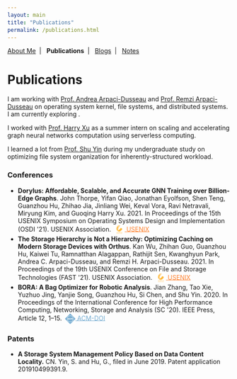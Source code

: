 ```yaml
---
layout: main
title: "Publications"
permalink: /publications.html
---
```


<p class="navigation-bar">
  <a href="/index.html">About Me</a>&nbsp;&nbsp;|&nbsp;&nbsp;
  <b>Publications</b>&nbsp;&nbsp;|&nbsp;&nbsp;
  <a href="/blogs.html">Blogs</a>&nbsp;&nbsp;|&nbsp;&nbsp;
  <a href="/notes.html">Notes</a>
</p>

# Publications

I am working with [Prof. Andrea Arpaci-Dusseau](http://pages.cs.wisc.edu/~dusseau/) and [Prof. Remzi Arpaci-Dusseau](http://pages.cs.wisc.edu/~remzi/) on operating system kernel, file systems, and distributed systems. I am currently exploring .

I worked with [Prof. Harry Xu](http://web.cs.ucla.edu/~harryxu/) as a summer intern on scaling and accelerating graph neural networks computation using serverless computing.

I learned a lot from [Prof. Shu Yin](http://sist.shanghaitech.edu.cn/2018/0502/c2739a24245/page.htm) during my undergraduate study on optimizing file system organization for inherently-structured workload.

<style>
  a.btn-acmdoi {
    color: #5499C7;
    opacity: 0.8;
    display: inline-block;
  }
  a.btn-acmdoi:hover, a.btn-acmdoi:focus {
    opacity: 1;
  }

  a.btn-usenix {
    color: #ff6600;
    opacity: 0.8;
    display: inline-block;
  }
  a.btn-usenix:hover, a.btn-usenix:focus {
    opacity: 1;
  }
  
  a.btn-pdf {
    color: #EC7063;
    opacity: 0.8;
    display: inline-block;
  }
  a.btn-pdf:hover, a.btn-pdf:focus {
    opacity: 1;
  }

  img.paper-button {
    height: 24px;
    vertical-align: middle;
    padding-left: 3px;
  }
</style>

### Conferences

- <b>Dorylus: Affordable, Scalable, and Accurate GNN Training over Billion-Edge Graphs</b>. John Thorpe, Yifan Qiao, Jonathan Eyolfson, Shen Teng, Guanzhou Hu, Zhihao Jia, Jinliang Wei, Keval Vora, Ravi Netravali, Miryung Kim, and Guoqing Harry Xu. 2021. In Proceedings of the 15th USENIX Symposium on Operating Systems Design and Implementation (OSDI '21). USENIX Association.
    <a class="btn-usenix" href="https://www.usenix.org/conference/osdi21/presentation/thorpe" target="_blank"><img class="paper-button" src="/assets/img/usenix-button.svg" /> USENIX</a>
    <!-- <a class="btn-pdf" href="https://dl.acm.org/doi/pdf/10.5555/3433701.3433716" target="_blank"><img class="paper-button" src="/assets/img/pdf-button.svg" /> PDF</a> -->
- <b>The Storage Hierarchy is Not a Hierarchy: Optimizing Caching on Modern Storage Devices with Orthus</b>. Kan Wu, Zhihan Guo, Guanzhou Hu, Kaiwei Tu, Ramnatthan Alagappan, Rathijit Sen, Kwanghyun Park, Andrea C. Arpaci-Dusseau, and Remzi H. Arpaci-Dusseau. 2021. In Proceedings of the 19th USENIX Conference on File and Storage Technologies (FAST '21). USENIX Association.
    <a class="btn-usenix" href="https://www.usenix.org/conference/fast21/presentation/wu-kan" target="_blank"><img class="paper-button" src="/assets/img/usenix-button.svg" /> USENIX</a>
    <!-- <a class="btn-pdf" href="https://dl.acm.org/doi/pdf/10.5555/3433701.3433716" target="_blank"><img class="paper-button" src="/assets/img/pdf-button.svg" /> PDF</a> -->
- <b>BORA: A Bag Optimizer for Robotic Analysis</b>. Jian Zhang, Tao Xie, Yuzhuo Jing, Yanjie Song, Guanzhou Hu, Si Chen, and Shu Yin. 2020. In Proceedings of the International Conference for High Performance Computing, Networking, Storage and Analysis (SC '20). IEEE Press, Article 12, 1–15.
    <a class="btn-acmdoi" href="https://dl.acm.org/doi/abs/10.5555/3433701.3433716" target="_blank"><img class="paper-button" src="/assets/img/acmdoi-button.svg" /> ACM-DOI</a>
    <!-- a class="btn-pdf" href="https://dl.acm.org/doi/pdf/10.5555/3433701.3433716" target="_blank"><img class="paper-button" src="/assets/img/pdf-button.svg" /> PDF</a> -->

### Patents

- <b>A Storage System Management Policy Based on Data Content Locality.</b> CN. Yin, S. and Hu, G., filed in June 2019. Patent application 201910499391.9.
